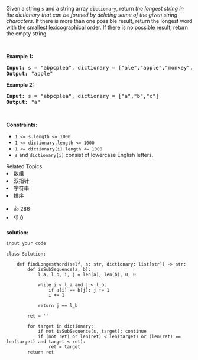 <p>Given a string <code>s</code> and a string array <code>dictionary</code>, return <em>the longest string in the dictionary that can be formed by deleting some of the given string characters</em>. If there is more than one possible result, return the longest word with the smallest lexicographical order. If there is no possible result, return the empty string.</p>

<p>&nbsp;</p>
<p><strong>Example 1:</strong></p>

<pre>
<strong>Input:</strong> s = &quot;abpcplea&quot;, dictionary = [&quot;ale&quot;,&quot;apple&quot;,&quot;monkey&quot;,&quot;plea&quot;]
<strong>Output:</strong> &quot;apple&quot;
</pre>

<p><strong>Example 2:</strong></p>

<pre>
<strong>Input:</strong> s = &quot;abpcplea&quot;, dictionary = [&quot;a&quot;,&quot;b&quot;,&quot;c&quot;]
<strong>Output:</strong> &quot;a&quot;
</pre>

<p>&nbsp;</p>
<p><strong>Constraints:</strong></p>

<ul>
	<li><code>1 &lt;= s.length &lt;= 1000</code></li>
	<li><code>1 &lt;= dictionary.length &lt;= 1000</code></li>
	<li><code>1 &lt;= dictionary[i].length &lt;= 1000</code></li>
	<li><code>s</code> and <code>dictionary[i]</code> consist of lowercase English letters.</li>
</ul>
<div><div>Related Topics</div><div><li>数组</li><li>双指针</li><li>字符串</li><li>排序</li></div></div><br><div><li>👍 286</li><li>👎 0</li></div> 
<br>
<strong> solution: </strong>

```javascript
input your code
```

```python3
class Solution:

    def findLongestWord(self, s: str, dictionary: list[str]) -> str:
        def isSubSequence(a, b):
            l_a, l_b, i, j = len(a), len(b), 0, 0

            while i < l_a and j < l_b:
                if a[i] == b[j]: j += 1
                i += 1

            return j == l_b

        ret = ''

        for target in dictionary:
            if not isSubSequence(s, target): continue
            if (not ret) or len(ret) < len(target) or (len(ret) == len(target) and target < ret):
                ret = target
        return ret

```
  